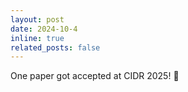 ```yaml
---
layout: post
date: 2024-10-4
inline: true
related_posts: false
---
```


One paper got accepted at CIDR 2025! :tada:
